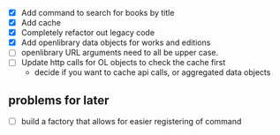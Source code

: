 - [x] Add command to search for books by title
- [x] Add cache
- [x] Completely refactor out legacy code 
- [x] Add openlibrary data objects for works and editions
- [ ] openlibrary URL arguments need to all be upper case. 
- [ ] Update http calls for OL objects to check the cache first
  - decide if you want to cache api calls, or aggregated data objects

## problems for later 
- [ ] build a factory that allows for easier registering of command 


